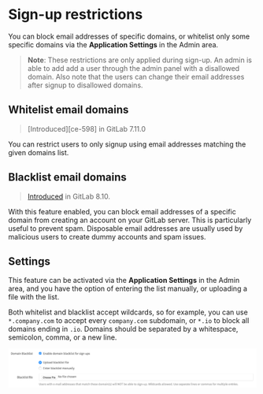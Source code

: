 # Sign-up restrictions

You can block email addresses of specific domains, or whitelist only some
specific domains via the **Application Settings** in the Admin area.

>**Note**: These restrictions are only applied during sign-up. An admin is
able to add add a user through the admin panel with a disallowed domain. Also
note that the users can change their email addresses after signup to
disallowed domains.

## Whitelist email domains

> [Introduced][ce-598] in GitLab 7.11.0

You can restrict users to only signup using email addresses matching the given
domains list.

## Blacklist email domains

> [Introduced][ce-5259] in GitLab 8.10.

With this feature enabled, you can block email addresses of a specific domain
from creating an account on your GitLab server. This is particularly useful to
prevent spam. Disposable email addresses are usually used by malicious users to
create dummy accounts and spam issues.

## Settings

This feature can be activated via the **Application Settings** in the Admin area,
and you have the option of entering the list manually, or uploading a file with
the list.

Both whitelist and blacklist accept wildcards, so for example, you can use
`*.company.com` to accept every `company.com` subdomain, or `*.io` to block all
domains ending in `.io`. Domains should be separated by a whitespace,
semicolon, comma, or a new line.

![Domain Blacklist](img/domain_blacklist.png)

[ce-5259]: https://gitlab.com/gitlab-org/gitlab-ce/merge_requests/5259
